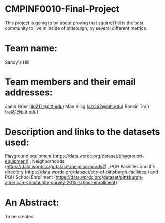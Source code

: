 # CMPINF0010-Final-Project

This project is going to be about proving that squirrel hill is the best community to live in inside of pittsburgh, by several different metrics.

# Team name:
Sandy's Hill

# Team members and their email addresses: 
Jamir Grier (jlg217@pitt.edu) Mae Kling (ark162@pitt.edu) Rankin Tran (rat81@pitt.edu)

# Description and links to the datasets used:
Playground equipment (https://data.wprdc.org/dataset/playground-equipment) , Neighborhoods (https://data.wprdc.org/dataset/neighborhoods2) , PGH Facilities and it's directory (https://data.wprdc.org/dataset/city-of-pittsburgh-facilities,) and PGH School Enrollment (https://data.wprdc.org/dataset/pittsburgh-american-community-survey-2015-school-enrollment)

# An Abstract: 
To be created

